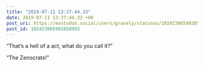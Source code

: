 ```yaml
---
title: "2019-07-11 13:37:44.33"
date: 2019-07-11 13:37:44.33 +00
post_uri: https://mastodon.social/users/gravely/statuses/102423085992858993
post_id: 102423085992858993
---
```

“That’s a hell of a act, what do you call it?”

“The Zenocrats!”


